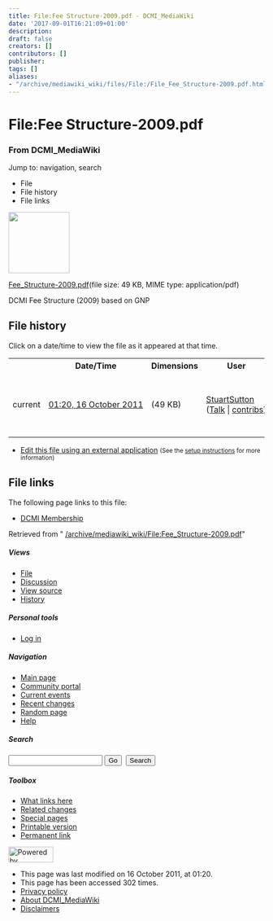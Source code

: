 ```yaml
---
title: File:Fee Structure-2009.pdf - DCMI_MediaWiki
date: '2017-09-01T16:21:09+01:00'
description: 
draft: false
creators: []
contributors: []
publisher: 
tags: []
aliases:
- "/archive/mediawiki_wiki/files/File:/File_Fee_Structure-2009.pdf.html"
---
```


<a id="top"></a>
# File:Fee Structure-2009.pdf

### From DCMI\_MediaWiki

Jump to: navigation, search
<!-- start content -->
- File
- File history
- File links

 [<img alt="" src="/skins/common/images/icons/fileicon-pdf.png" width="120" height="120">](/archive/mediawiki_wiki/files/Fee_Structure-2009.pdf)

[Fee\_Structure-2009.pdf](/archive/mediawiki_wiki/files/Fee_Structure-2009.pdf "Fee Structure-2009.pdf")‎(file size: 49 KB, MIME type: application/pdf)

DCMI Fee Structure (2009) based on GNP

<!-- 
NewPP limit report
Preprocessor node count: 1/1000000
Post-expand include size: 0/2097152 bytes
Template argument size: 0/2097152 bytes
Expensive parser function count: 0/100
-->
## File history

Click on a date/time to view the file as it appeared at that time.

<table class="wikitable filehistory">
  <tr>
    <td></td>
    <th>Date/Time</th>
    <th>Dimensions</th>
    <th>User</th>
    <th>Comment</th>
  </tr>
  <tr>
    <td>current</td>
    <td class="filehistory-selected" style="white-space: nowrap;"><a href="/archive/mediawiki_wiki/files/Fee_Structure-2009.pdf">01:20, 16 October 2011</a></td>
    <td> <span style="white-space: nowrap;">(49 KB)</span>
    </td>
    <td>
      <a href="/index.php?title=User:StuartSutton&amp;action=edit&amp;redlink=1" class="new mw-userlink" title="User:StuartSutton (page does not exist)">StuartSutton</a> <span style="white-space: nowrap;"> <span class="mw-usertoollinks">(<a href="/index.php?title=User_talk:StuartSutton&amp;action=edit&amp;redlink=1" class="new" title="User talk:StuartSutton (page does not exist)">Talk</a> | <a href="/index.php/Special:Contributions/StuartSutton" title="Special:Contributions/StuartSutton">contribs</a>)</span></span>
    </td>
    <td> <span class="comment">(DCMI Fee Structure (2009) based on GNP)</span>
    </td>
  </tr>
</table>

  

- [Edit this file using an external application](/index.php?title=File:Fee_Structure-2009.pdf&action=edit&externaledit=true&mode=file "File:Fee Structure-2009.pdf") <small>(See the <a href="http://www.mediawiki.org/wiki/Manual:External_editors" class="external text" rel="nofollow">setup instructions</a> for more information)</small>

## File links

The following page links to this file:

- [DCMI Membership](/index.php/DCMI_Membership "DCMI Membership")

Retrieved from " [/archive/mediawiki_wiki/File:Fee\_Structure-2009.pdf](/archive/mediawiki_wiki/files/File:/File:Fee_Structure-2009.pdf.html)"

<!-- end content -->

##### Views

- [File](/archive/mediawiki_wiki/files/File:/File:Fee_Structure-2009.pdf.html "View the file page [c]")
- [Discussion](/index.php?title=File_talk:Fee_Structure-2009.pdf&action=edit&redlink=1 "Discussion about the content page [t]")
- [View source](/index.php?title=File:Fee_Structure-2009.pdf&action=edit "This page is protected.
You can view its source [e]")
- [History](/index.php?title=File:Fee_Structure-2009.pdf&action=history "Past revisions of this page [h]")

##### Personal tools

- [Log in](/index.php?title=Special:UserLogin&returnto=File:Fee_Structure-2009.pdf "You are encouraged to log in; however, it is not mandatory [o]")

<script type="text/javascript"> if (window.isMSIE55) fixalpha(); </script>

##### Navigation

- [Main page](/index.php/Main_Page "Visit the main page [z]")
- [Community portal](/index.php/DCMI_MediaWiki:Community_portal "About the project, what you can do, where to find things")
- [Current events](/index.php/DCMI_MediaWiki:Current_events "Find background information on current events")
- [Recent changes](/index.php/Special:RecentChanges "The list of recent changes in the wiki [r]")
- [Random page](/index.php/Special:Random "Load a random page [x]")
- [Help](/index.php/Help:Contents "The place to find out")

##### <label for="searchInput">Search</label>

<form action="/index.php" id="searchform">
				<input type="hidden" name="title" value="Special:Search">
				<input id="searchInput" title="Search DCMI_MediaWiki" accesskey="f" type="search" name="search">
				<input type="submit" name="go" class="searchButton" id="searchGoButton" value="Go" title="Go to a page with this exact name if exists"> 
				<input type="submit" name="fulltext" class="searchButton" id="mw-searchButton" value="Search" title="Search the pages for this text">
			</form>

##### Toolbox

- [What links here](/index.php/Special:WhatLinksHere/File:Fee_Structure-2009.pdf "List of all wiki pages that link here [j]")
- [Related changes](/index.php/Special:RecentChangesLinked/File:Fee_Structure-2009.pdf "Recent changes in pages linked from this page [k]")
- [Special pages](/index.php/Special:SpecialPages "List of all special pages [q]")
- [Printable version](/index.php?title=File:Fee_Structure-2009.pdf&printable=yes "Printable version of this page [p]")
- [Permanent link](/index.php?title=File:Fee_Structure-2009.pdf&oldid=1321 "Permanent link to this revision of the page")

<!-- end of the left (by default at least) column -->

 [<img src="/skins/common/images/poweredby_mediawiki_88x31.png" height="31" width="88" alt="Powered by MediaWiki">](http://www.mediawiki.org/)

- This page was last modified on 16 October 2011, at 01:20.
- This page has been accessed 302 times.
- [Privacy policy](/index.php/DCMI_MediaWiki:Privacy_policy "DCMI MediaWiki:Privacy policy")
- [About DCMI\_MediaWiki](/index.php/DCMI_MediaWiki:About "DCMI MediaWiki:About")
- [Disclaimers](/index.php/DCMI_MediaWiki:General_disclaimer "DCMI MediaWiki:General disclaimer")

<script>if (window.runOnloadHook) runOnloadHook();</script><!-- Served in 0.455 secs. -->

